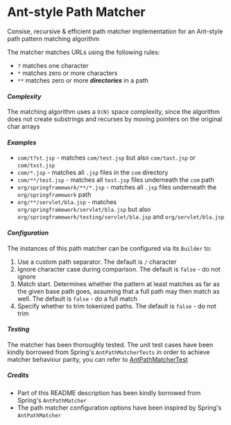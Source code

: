 # Ant-style Path Matcher
Consise, recursive  & efficient path matcher implementation for an Ant-style path pattern matching algorithm

The matcher matches URLs using the following rules:
* `?` matches one character
* `*` matches zero or more characters
* `**` matches zero or more **_directories_** in a path

#### _Complexity_
The matching algorithm uses a `O(N)` space complexity, since the algorithm does not create substrings and recurses by moving pointers on the original char arrays

#### _Examples_

* `com/t?st.jsp` - matches `com/test.jsp` but also `com/tast.jsp` or `com/txst.jsp`
* `com/*.jsp` - matches all `.jsp` files in the `com` directory
* `com/**/test.jsp` - matches all `test.jsp` files underneath the `com` path
* `org/springframework/**/*.jsp` - matches all `.jsp` files underneath the `org/springframework` path
* `org/**/servlet/bla.jsp` - matches `org/springframework/servlet/bla.jsp` but also `org/springframework/testing/servlet/bla.jsp` and `org/servlet/bla.jsp`

#### _Configuration_
The instances of this path matcher can be configured via its `Builder` to:

1. Use a custom path separator. The default is `/` character
2. Ignore character case during comparison. The default is `false` - do not ignore
3. Match start. Determines whether the pattern at least matches as far as the given base path goes, assuming that a full path may then match as well. The default is `false` - do a full match
4. Specify whether to trim tokenized paths. The default is `false` - do not trim

#### _Testing_
The matcher has been thoroughly tested. The unit test cases have been kindly borrowed from Spring's `AntPathMatcherTests` in order to achieve matcher behaviour parity, you can refer to [AntPathMatcherTest](../master/src/test/java/io/github/azagniotov/matcher/AntPathMatcherTest.java)

##### Credits
* Part of this README description has been kindly borrowed from Spring's `AntPathMatcher`
* The path matcher configuration options have been inspired by Spring's `AntPathMatcher`

